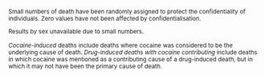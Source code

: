 <small>
Small numbers of death have been randomly assigned to protect the confidentiality of individuals. Zero values have not been affected by confidentialisation.

Results by sex unavailable due to small numbers.

*Cocaine-induced* deaths include deaths where cocaine was considered to be the underlying cause of death. *Drug-induced deaths with cocaine contributing* include deaths in which cocaine was mentioned as a contributing cause of a drug-induced death, but in which it may not have been the primary cause of death.
</small>
